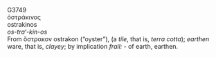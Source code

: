 G3749  
ὀστράκινος  
ostrakinos  
*os-tra‘-kin-os*  
From ὄστρακον ostrakon (“oyster”), (a *tile*, that is, *terra* *cotta*);
*earthen* ware, that is, *clayey*; by implication *frail:* - of earth,
earthen.  
